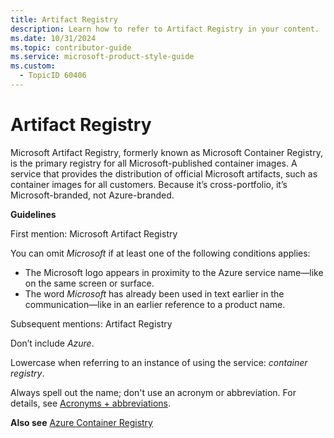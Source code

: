 ```yaml
---
title: Artifact Registry
description: Learn how to refer to Artifact Registry in your content.
ms.date: 10/31/2024
ms.topic: contributor-guide
ms.service: microsoft-product-style-guide
ms.custom:
  - TopicID 60406
---
```



# Artifact Registry

Microsoft Artifact Registry, formerly known as Microsoft Container Registry, is the primary registry for all Microsoft-published container images. A service that provides the distribution of official Microsoft artifacts, such as container images for all customers. Because it’s cross-portfolio, it’s Microsoft-branded, not Azure-branded.

**Guidelines**

First mention: Microsoft Artifact Registry

You can omit *Microsoft* if at least one of the following conditions applies:

- The Microsoft logo appears in proximity to the Azure service name—like on the same screen or surface.
- The word *Microsoft* has already been used in text earlier in the communication—like in an earlier reference to a product name.

Subsequent mentions: Artifact Registry

Don’t include *Azure*.

Lowercase when referring to an instance of using the service: *container registry*.

Always spell out the name; don't use an acronym or abbreviation. For details, see [Acronyms + abbreviations](~\acronyms-and-abbreviations.md).

**Also see** [Azure Container Registry](~/a_z_names_terms/a/azure-container-registry.md)  

